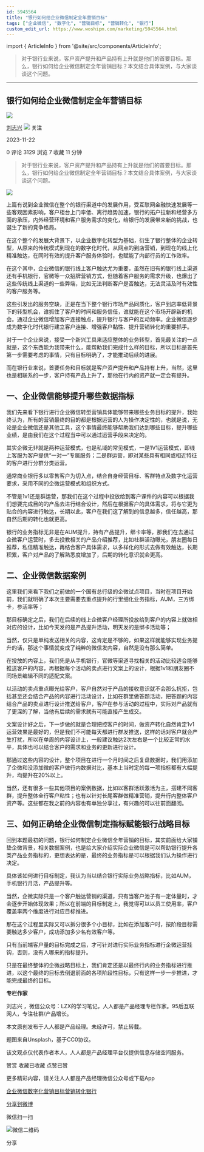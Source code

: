```yaml
---
id: 5945564
title: "银行如何给企业微信制定全年营销目标"
tags: ["企业微信", "数字化", "营销目标", "营销转化", "银行"]
custom_edit_url: https://www.woshipm.com/marketing/5945564.html
---
```

import { ArticleInfo } from '@site/src/components/ArticleInfo';

<ArticleInfo
    author="刘志兴"
    authorLink="https://www.woshipm.com/u/342814"
    published="2023-11-22"
    views={3129}
    comments={0}
    collects={7}
/>

> 对于银行业来说，客户资产提升和产品持有上升就是他们的首要目标。那么，银行如何给企业微信制定全年营销目标？本文结合具体案例，与大家谈谈这个问题。

---

## 银行如何给企业微信制定全年营销目标

[![](https://image.woshipm.com/wp-files/2019/01/EVBF2o9tE6hfuKA7A5hf.jpg!/both/72x72)](https://www.woshipm.com/u/342814)

[刘志兴](https://www.woshipm.com/u/342814) ![](https://static.woshipm.com/tag/1121_1@2x.png) 关注

2023-11-22

0 评论 3129 浏览 7 收藏 11 分钟

> 对于银行业来说，客户资产提升和产品持有上升就是他们的首要目标。那么，银行如何给企业微信制定全年营销目标？本文结合具体案例，与大家谈谈这个问题。

![](https://image.woshipm.com/2023/09/22/f7ee4342-5927-11ee-b1ec-00163e142b65.jpg)

上篇有说到企业微信在整个的银行渠道中的发展作用，受互联网金融快速发展等一些客观因素影响，客户柜台上门率低、离行趋势加速，银行的拓户拉新和经营多方面的承压，内外经营环境和客户服务需求的变化，给银行的发展带来新的挑战，也诞生了新的竞争格局。

在这个整个的发展大背景下，以企业数字化转型为基础，衍生了银行整体的企业转型，从原来的传统模式到现在的数字化时代，从网点的到店营销，到现在的线上化精准触达，在同时有效的提升客户服务体验时，也赋能了内部行员的工作效率。

在这个其中，企业微信的银行线上客户触达尤为重要，虽然在旧有的银行线上渠道还有手机银行，官微等一众招牌营销方式，但随着客户服务的需求升级，也爆出了这些传统线上渠道的一些弊端，比如无法判断客户是否触达，无法灵活及时有效性的客户服务等。

这些引发出的服务空缺，正是在当下整个银行市场产品同质化，客户到店率低背景下的转型机会，谁抓住了客户的时间和服务信任，谁就能在这个市场开辟新的机会。通过企业微信增加客户连接触点，提升银行与客户的互动频率。企业微信逐步成为数字化时代银行建立客户连接、增强客户黏性、提升营销转化的重要抓手。

对于一个企业来说，接受一个新兴工具来适应整体的业务转型，首先最关注的一点就是，这个东西能为我带来什么，能帮助我们完成什么样的目标，所以目标是首先第一步需要考虑的事情，只有目标明确了，才能推动后续的进展。

而在银行业来说，首要任务和目标就是客户资产提升和产品持有上升，当然，这里也是相联系的一步，客户持有产品上升了，那他在行内的资产就一定会有提升。

## 一、企业微信能够提升哪些数据指标

我们先来看下银行进行企业微信转型营销具体能够带来哪些业务目标的提升，我始终认为，所有的营销最终的目的都是根据运营的人为操作决定性的，也就是说，无论是企业微信还是其他工具，这个事情最终能够帮助我们达到哪些目标，提升哪些业绩，是由我们在这个过程当中可以通过运营手段来决定的。

其实企微无非就是两种运营模式，也是私域的常见模式，一是1V1运营模式，即线上客服为客户提供“一对一”专属服务；二是群运营，即对某些具有相同或相近特征的客户进行分群分类运营。

通常商业银行多以零售客户为切入点，结合自身经营目标、客群特点及数字化运营要求，采用不同的企微运营模式和组织方式。

不管是1v1还是群运营，那我们在这个过程中投放给到客户课件的内容可以根据我们想要完成目的的产品去进行结合设计，然后在根据客户的具体需求，将与它更为贴合的内容进行触达，长期以此，客户在我们这了解到的信息越多，信任越高，那自然后期的转化也就更高。

银行的业务指标无非是在AUM提升，持有产品提升，绑卡率等，那我们在去通过企微客户运营时，多去投教相关的产品介绍推荐，比如社群活动曝光，朋友圈每日推荐，私信精准触达，再结合客户具体需求，以多样化的形式去做有效触达，长期积累，客户对产品的了解熟悉度增加了，后期的转化意识就会更高。

## 二、企业微信数据案例

这里我们来看下我们之前做的一个国有总行级的企微试点项目，当时在项目开始前，我们就明确了本次主要需要去重点提升的行里细化业务指标，AUM，三方绑卡，参活率等；

那目标确定之后，我们在后续的线上企微客户经理所投放给到客户的内容上就做相对应的设计，比如今天发的是产品提升活动，明天发的是绑卡活动等；

当然，仅只是单纯发送相关的内容，这肯定是不够的，如果这样就能够实现业务提升的话，那这个事情就变成了纯粹的微信发内容，自然是没有那么简单。

在投放的内容上，我们先是从手机银行，官微等渠道寻找相关的活动比较适合能够推送客户的内容，再根据每个活动的卖点进行文案上的设计，根据1v1和朋友圈不同场景编辑不同的适配文案。

以活动的卖点重点曝光给客户，客户自然对于产品的接收意识就不会那么抗拒，包括甚至还会结合产品的内容进行活动设计，比如在群里做答题活动，把答题的内容结合产品的卖点进行设计推送给客户，客户在参与活动的过程中，实际对产品就有了更深的了解，当他有后续的需求就有可能直接产生成交。

文案设计好之后，下一步做的就是合理把控客户的时间，做资产转化自然肯定1v1运营效果是最好的，但是我们不可能每天都进行群发推送，这样的话对客户就会产生打扰，所以在单周的内容设计上，一般建议触达2次左右是一个比较正常的水平，具体也可以结合客户的需求和业务的更新进行设计。

那通过这些内容的设计，整个项目在进行一个月时间之后复盘数据时，我们用添加了企微和没添加微的客户做行内数据对比，基本上当时定的每一项指标都有大幅提升，均提升在20%以上。

当然，还有很多一些其他项目的案例数据，比如以客群活跃激活为主，搭建不同客群，提升整体全行客户粘性；也有以针对长尾客群做精准营销，提升行内整体客户资产等。这些都在我之前的内容也有单独分享过，有兴趣的可以往前面翻阅。

## 三、如何正确给企业微信制定指标赋能银行战略目标

回到本题最初的问题，银行如何制定企业微信全年营销的目标，其实前面给大家铺垫企微背景，相关数据案例，也是给大家介绍实际企业微信是可以帮助银行提升各类产品业务指标的，更想表达的是，最终的业务指标是可以根据我们认为操作进行决定。

具体该如何进行目标制定，我认为当以结合银行实际业务战略指标，比如AUM，手机银行月活，产品提升等。

当然，企微实际只是一个客户触达营销的渠道，只有当客户池子有一定体量时，才会逐步开始体现效果；所以在前端的目标制定上，我觉得可以以员工使用率，客户覆盖率两个维度进行对应目标推进。

那在这个过程里实际又可以拆分很多个小目标，比如在添加客户时，按阶段目标需要触达多少客户，成功添加多少名有效客户等。

只有当前端客户量的目标完成之后，才可针对进行实际业务指标进行企微运营挂钩，否则，没有人哪来的指标提升。

只是在最终整体的企微战略目标上，我们肯定还是以最终行内的业务指标进行推进，以这个最终的目标去倒退前面的各项阶段性目标，只有这样一步一步推进，才能完成最终的目标。

**专栏作家**

刘志兴 ，微信公众号：LZX的学习笔记，人人都是产品经理专栏作家。95后互联网人，专注社群/产品增长。

本文原创发布于人人都是产品经理。未经许可，禁止转载。

题图来自Unsplash，基于CC0协议。

该文观点仅代表作者本人，人人都是产品经理平台仅提供信息存储空间服务。

赞赏 收藏已收藏 点赞已赞

更多精彩内容，请关注人人都是产品经理微信公众号或下载App

[企业微信](https://www.woshipm.com/tag/%e4%bc%81%e4%b8%9a%e5%be%ae%e4%bf%a1)[数字化](https://www.woshipm.com/tag/%e6%95%b0%e5%ad%97%e5%8c%96)[营销目标](https://www.woshipm.com/tag/%e8%90%a5%e9%94%80%e7%9b%ae%e6%a0%87)[营销转化](https://www.woshipm.com/tag/%e8%90%a5%e9%94%80%e8%bd%ac%e5%8c%96)[银行](https://www.woshipm.com/tag/%e9%93%b6%e8%a1%8c)

[分享到微博](https://service.weibo.com/share/share.php?appkey=2775287854&title=银行如何给企业微信制定全年营销目标&url=https://www.woshipm.com/marketing/5945564.html&pic=https://image.woshipm.com/2023/09/22/f7ee4342-5927-11ee-b1ec-00163e142b65.jpg)

微信扫一扫

![微信二维码](https://api.pwmqr.com/qrcode/create/?url=https://www.woshipm.com/marketing/5945564.html)

分享